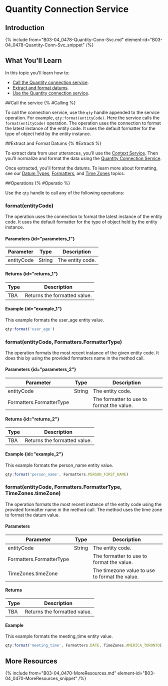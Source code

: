 # Quantity Connection Service

## Introduction

{% include from="B03-04_0478-Quantity-Conn-Svc.md" element-id="B03-04_0478-Quantity-Conn-Svc_snippet" /%}

## What You'll Learn

In this topic you'll learn how to:

* [Call the Quantity connection service](#Calling).
* [Extract and format datums](#Extracti).
* [Use the Quantity connection service](#Operatio).

##Call the service {% #Calling %}

To call the connection service, use the `qty` handle appended to the service operation. For example, `qty:format(entityCode)`. Here the service calls the `format(entityCode)` operation. The operation uses the connection to format the latest instance of the entity code. It uses the default formatter for the type of object held by the entity instance.

##Extract and Format Datums {% #Extracti %}

To extract data from user utterances, you'll use the [Context Service](B03-04_0424-Context-Service.md). Then you'll normalize and format the data using the [Quantity Connection Service](#).

Once extracted, you'll format the datums. To learn more about formatting, see our [Datum Types](B03-07_0101-Datum-Types-Library.md), [Formatters](B03-07_0102-Formatters-Library.md), and [Time Zones](B03-07_0103-Time-Zones-Library.md) topics.

##Operations {% #Operatio %}

Use the `qty` handle to call any of the following operations:

### format(entityCode)

The operation uses the connection to format the latest instance of the entity code. It uses the default formatter for the type of object held by the entity instance.

#### Parameters {id="parameters_1"}

| Parameter  |  Type  |   Description    |
|------------|--------|------------------|
| entityCode | String | The entity code. |

#### Returns {id="returns_1"}

| Type |         Description          |
|------|------------------------------|
| TBA  | Returns the formatted value. |

#### Example {id="example_1"}

This example formats the user_age entity value.
```JavaScript
qty:format('user_age')
 ```

### format(entityCode, Formatters.FormatterType)

The operation formats the most recent instance of the given entity code. It does this by using the provided formatters name in the method call.

#### Parameters {id="parameters_2"}

|        Parameter         |  Type  |                Description                |
|--------------------------|--------|-------------------------------------------|
| entityCode               | String | The entity code.                          |
| Formatters.FormatterType |        | The formatter to use to format the value. |

#### Returns {id="returns_2"}

| Type |         Description          |
|------|------------------------------|
| TBA  | Returns the formatted value. |

#### Example {id="example_2"}

This example formats the person_name entity value.
```JavaScript
qty:format('person_name', Formatters.PERSON_FIRST_NAME)
 ```

### format(entityCode, Formatters.FormatterType, TimeZones.timeZone)

The operation formats the most recent instance of the entity code using the provided formatter name in the method call. The method uses the time zone to format the datum value.

#### Parameters

|        Parameter         |  Type  |                  Description                   |
|--------------------------|--------|------------------------------------------------|
| entityCode               | String | The entity code.                               |
| Formatters.FormatterType |        | The formatter to use to format the value.      |
| TimeZones.timeZone       |        | The timezone value to use to format the value. |

#### Returns

| Type |         Description          |
|------|------------------------------|
| TBA  | Returns the formatted value. |

#### Example

This example formats the meeting_time entity value.
```JavaScript
qty:format('meeting_time', Formatters.DATE, TimeZones.AMERICA_TORONTO)
 ```

## More Resources

{% include from="B03-04_0470-MoreResources.md" element-id="B03-04_0470-MoreResources_snippet" /%}
